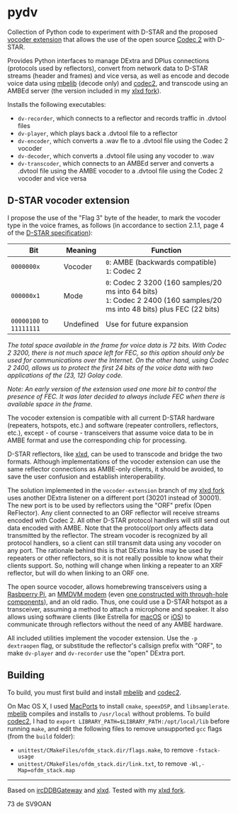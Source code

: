 # pydv

Collection of Python code to experiment with D-STAR and the proposed [vocoder extension](#d-star-vocoder-extension) that allows the use of the open source [Codec 2](http://www.rowetel.com/codec2.html) with D-STAR.

Provides Python interfaces to manage DExtra and DPlus connections (protocols used by reflectors), convert from network data to D-STAR streams (header and frames) and vice versa, as well as encode and decode voice data using [mbelib](https://github.com/szechyjs/mbelib) (decode only) and [codec2](https://svn.code.sf.net/p/freetel/code/codec2/branches/), and transcode using an AMBEd server (the version included in my [xlxd fork](https://github.com/chazapis/xlxd)).

Installs the following executables:
* `dv-recorder`, which connects to a reflector and records traffic in .dvtool files
* `dv-player`, which plays back a .dvtool file to a reflector
* `dv-encoder`, which converts a .wav fle to a .dvtool file using the Codec 2 vocoder
* `dv-decoder`, which converts a .dvtool file using any vocoder to .wav
* `dv-transcoder`, which connects to an AMBEd server and converts a .dvtool file using the AMBE vocoder to a .dvtool file using the Codec 2 vocoder and vice versa

## D-STAR vocoder extension

I propose the use of the "Flag 3" byte of the header, to mark the vocoder type in the voice frames, as follows (in accordance to section 2.1.1, page 4 of the [D-STAR specification](https://www.jarl.com/d-star/shogen.pdf)):

| Bit | Meaning | Function |
| --- | ------- | -------- |
| `0000000x` | Vocoder | `0`: AMBE (backwards compatible)<br/>`1`: Codec 2 |
| `000000x1` | Mode | `0`: Codec 2 3200 (160 samples/20 ms into 64 bits)<br/>`1`: Codec 2 2400 (160 samples/20 ms into 48 bits) plus FEC (22 bits) |
| `00000100` to `11111111` | Undefined | Use for future expansion |

_The total space available in the frame for voice data is 72 bits. With Codec 2 3200, there is not much space left for FEC, so this option should only be used for communications over the Internet. On the other hand, using Codec 2 2400, allows us to protect the first 24 bits of the voice data with two applications of the (23, 12) Golay code._

_Note: An early version of the extension used one more bit to control the presence of FEC. It was later decided to always include FEC when there is available space in the frame._

The vocoder extension is compatible with all current D-STAR hardware (repeaters, hotspots, etc.) and software (repeater controllers, reflectors, etc.), except - of course - transceivers that assume voice data to be in AMBE format and use the corresponding chip for processing.

D-STAR reflectors, like [xlxd](https://github.com/LX3JL/xlxd), can be used to transcode and bridge the two formats. Although implementations of the vocoder extension can use the same reflector connections as AMBE-only clients, it should be avoided, to save the user confusion and establish interoperability.

The solution implemented in the `vocoder-extension` branch of my [xlxd fork](https://github.com/chazapis/xlxd) uses another DExtra listener on a different port (30201 instead of 30001). The new port is to be used by reflectors using the "ORF" prefix (Open ReFlector). Any client connected to an ORF reflector will receive streams encoded with Codec 2. All other D-STAR protocol handlers will still send out data encoded with AMBE. Note that the protocol/port only affects data transmitted by the reflector. The stream vocoder is recognized by all protocol handlers, so a client can still transmit data using any vocoder on any port. The rationale behind this is that DExtra links may be used by repeaters or other reflectors, so it is not really possible to know what their clients support. So, nothing will change when linking a repeater to an XRF reflector, but will do when linking to an ORF one.

The open source vocoder, allows homebrewing transceivers using a [Rasbperry Pi](https://www.raspberrypi.org), an [MMDVM modem](https://github.com/g4klx/MMDVM) (even [one constructed with through-hole components](https://www.florian-wolters.de/blog/2016/02/25/handcrafted-mmdvm-adapter/)), and an old radio. Thus, one could use a D-STAR hotspot as a transceiver, assuming a method to attach a microphone and speaker. It also allows using software clients (like Estrella for [macOS](https://github.com/chazapis/Estrella-macOS) or [iOS](https://github.com/chazapis/Estrella-iOS)) to communicate through reflectors without the need of any AMBE hardware.

All included utilities implement the vocoder extension. Use the `-p dextraopen` flag, or substitude the reflector's callsign prefix with "ORF", to make `dv-player` and `dv-recorder` use the "open" DExtra port.

## Building

To build, you must first build and install [mbelib](https://github.com/szechyjs/mbelib) and [codec2](https://svn.code.sf.net/p/freetel/code/codec2/branches/).

On Mac OS X, I used [MacPorts](https://www.macports.org) to install `cmake`, `speexDSP`, and `libsamplerate`. [mbelib](https://github.com/szechyjs/mbelib) compiles and installs to `/usr/local` without problems. To build [codec2](https://svn.code.sf.net/p/freetel/code/codec2/branches/), I had to `export LIBRARY_PATH=$LIBRARY_PATH:/opt/local/lib` before running `make`, and edit the following files to remove unsupported `gcc` flags (from the `build` folder):
* `unittest/CMakeFiles/ofdm_stack.dir/flags.make`, to remove `-fstack-usage`
* `unittest/CMakeFiles/ofdm_stack.dir/link.txt`, to remove `-Wl,-Map=ofdm_stack.map`

---

Based on [ircDDBGateway](https://github.com/g4klx/ircDDBGateway) and [xlxd](https://github.com/LX3JL/xlxd). Tested with my [xlxd fork](https://github.com/chazapis/xlxd).

73 de SV9OAN
